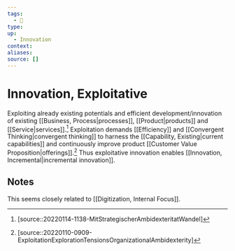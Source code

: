 ```yaml
---
tags:
  - 🌱 
type:
up:
  - Innovation
context:
aliases:
source: []
---
```


# Innovation, Exploitative

Exploiting already existing potentials and efficient development/innovation of existing [[Business, Process|processes]], [[Product|products]] and [[Service|services]].[^1] Exploitation demands [[Efficiency]] and [[Convergent Thinking|convergent thinking]] to harness the [[Capability, Existing|current capabilities]] and continuously improve product [[Customer Value Proposition|offerings]].[^2] Thus exploitative innovation enables [[Innovation, Incremental|incremental innovation]].

## Notes

This seems closely related to [[Digitization, Internal Focus]].

[^1]: [source::20220114-1138-MitStrategischerAmbidexteritatWandel]
[^2]: [source::20220110-0909-ExploitationExplorationTensionsOrganizationalAmbidexterity]
